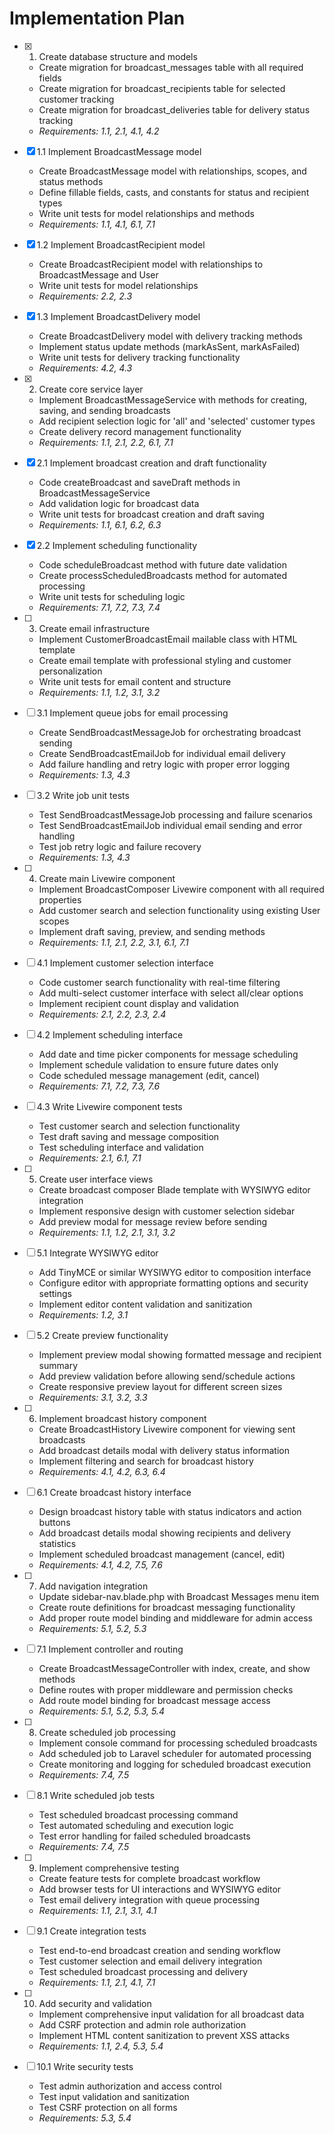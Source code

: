 # Implementation Plan

- [x] 1. Create database structure and models
  - Create migration for broadcast_messages table with all required fields
  - Create migration for broadcast_recipients table for selected customer tracking
  - Create migration for broadcast_deliveries table for delivery status tracking
  - _Requirements: 1.1, 2.1, 4.1, 4.2_

- [x] 1.1 Implement BroadcastMessage model
  - Create BroadcastMessage model with relationships, scopes, and status methods
  - Define fillable fields, casts, and constants for status and recipient types
  - Write unit tests for model relationships and methods
  - _Requirements: 1.1, 4.1, 6.1, 7.1_

- [x] 1.2 Implement BroadcastRecipient model
  - Create BroadcastRecipient model with relationships to BroadcastMessage and User
  - Write unit tests for model relationships
  - _Requirements: 2.2, 2.3_

- [x] 1.3 Implement BroadcastDelivery model
  - Create BroadcastDelivery model with delivery tracking methods
  - Implement status update methods (markAsSent, markAsFailed)
  - Write unit tests for delivery tracking functionality
  - _Requirements: 4.2, 4.3_

- [x] 2. Create core service layer
  - Implement BroadcastMessageService with methods for creating, saving, and sending broadcasts
  - Add recipient selection logic for 'all' and 'selected' customer types
  - Create delivery record management functionality
  - _Requirements: 1.1, 2.1, 2.2, 6.1, 7.1_

- [x] 2.1 Implement broadcast creation and draft functionality
  - Code createBroadcast and saveDraft methods in BroadcastMessageService
  - Add validation logic for broadcast data
  - Write unit tests for broadcast creation and draft saving
  - _Requirements: 1.1, 6.1, 6.2, 6.3_

- [x] 2.2 Implement scheduling functionality
  - Code scheduleBroadcast method with future date validation
  - Create processScheduledBroadcasts method for automated processing
  - Write unit tests for scheduling logic
  - _Requirements: 7.1, 7.2, 7.3, 7.4_

- [ ] 3. Create email infrastructure
  - Implement CustomerBroadcastEmail mailable class with HTML template
  - Create email template with professional styling and customer personalization
  - Write unit tests for email content and structure
  - _Requirements: 1.1, 1.2, 3.1, 3.2_

- [ ] 3.1 Implement queue jobs for email processing
  - Create SendBroadcastMessageJob for orchestrating broadcast sending
  - Create SendBroadcastEmailJob for individual email delivery
  - Add failure handling and retry logic with proper error logging
  - _Requirements: 1.3, 4.3_

- [ ] 3.2 Write job unit tests
  - Test SendBroadcastMessageJob processing and failure scenarios
  - Test SendBroadcastEmailJob individual email sending and error handling
  - Test job retry logic and failure recovery
  - _Requirements: 1.3, 4.3_

- [ ] 4. Create main Livewire component
  - Implement BroadcastComposer Livewire component with all required properties
  - Add customer search and selection functionality using existing User scopes
  - Implement draft saving, preview, and sending methods
  - _Requirements: 1.1, 2.1, 2.2, 3.1, 6.1, 7.1_

- [ ] 4.1 Implement customer selection interface
  - Code customer search functionality with real-time filtering
  - Add multi-select customer interface with select all/clear options
  - Implement recipient count display and validation
  - _Requirements: 2.1, 2.2, 2.3, 2.4_

- [ ] 4.2 Implement scheduling interface
  - Add date and time picker components for message scheduling
  - Implement schedule validation to ensure future dates only
  - Code scheduled message management (edit, cancel)
  - _Requirements: 7.1, 7.2, 7.3, 7.6_

- [ ] 4.3 Write Livewire component tests
  - Test customer search and selection functionality
  - Test draft saving and message composition
  - Test scheduling interface and validation
  - _Requirements: 2.1, 6.1, 7.1_

- [ ] 5. Create user interface views
  - Create broadcast composer Blade template with WYSIWYG editor integration
  - Implement responsive design with customer selection sidebar
  - Add preview modal for message review before sending
  - _Requirements: 1.1, 1.2, 2.1, 3.1, 3.2_

- [ ] 5.1 Integrate WYSIWYG editor
  - Add TinyMCE or similar WYSIWYG editor to composition interface
  - Configure editor with appropriate formatting options and security settings
  - Implement editor content validation and sanitization
  - _Requirements: 1.2, 3.1_

- [ ] 5.2 Create preview functionality
  - Implement preview modal showing formatted message and recipient summary
  - Add preview validation before allowing send/schedule actions
  - Create responsive preview layout for different screen sizes
  - _Requirements: 3.1, 3.2, 3.3_

- [ ] 6. Implement broadcast history component
  - Create BroadcastHistory Livewire component for viewing sent broadcasts
  - Add broadcast details modal with delivery status information
  - Implement filtering and search for broadcast history
  - _Requirements: 4.1, 4.2, 6.3, 6.4_

- [ ] 6.1 Create broadcast history interface
  - Design broadcast history table with status indicators and action buttons
  - Add broadcast details modal showing recipients and delivery statistics
  - Implement scheduled broadcast management (cancel, edit)
  - _Requirements: 4.1, 4.2, 7.5, 7.6_

- [ ] 7. Add navigation integration
  - Update sidebar-nav.blade.php with Broadcast Messages menu item
  - Create route definitions for broadcast messaging functionality
  - Add proper route model binding and middleware for admin access
  - _Requirements: 5.1, 5.2, 5.3_

- [ ] 7.1 Implement controller and routing
  - Create BroadcastMessageController with index, create, and show methods
  - Define routes with proper middleware and permission checks
  - Add route model binding for broadcast message access
  - _Requirements: 5.1, 5.2, 5.3, 5.4_

- [ ] 8. Create scheduled job processing
  - Implement console command for processing scheduled broadcasts
  - Add scheduled job to Laravel scheduler for automated processing
  - Create monitoring and logging for scheduled broadcast execution
  - _Requirements: 7.4, 7.5_

- [ ] 8.1 Write scheduled job tests
  - Test scheduled broadcast processing command
  - Test automated scheduling and execution logic
  - Test error handling for failed scheduled broadcasts
  - _Requirements: 7.4, 7.5_

- [ ] 9. Implement comprehensive testing
  - Create feature tests for complete broadcast workflow
  - Add browser tests for UI interactions and WYSIWYG editor
  - Test email delivery integration with queue processing
  - _Requirements: 1.1, 2.1, 3.1, 4.1_

- [ ] 9.1 Create integration tests
  - Test end-to-end broadcast creation and sending workflow
  - Test customer selection and email delivery integration
  - Test scheduled broadcast processing and delivery
  - _Requirements: 1.1, 2.1, 4.1, 7.1_

- [ ] 10. Add security and validation
  - Implement comprehensive input validation for all broadcast data
  - Add CSRF protection and admin role authorization
  - Implement HTML content sanitization to prevent XSS attacks
  - _Requirements: 1.1, 2.4, 5.3, 5.4_

- [ ] 10.1 Write security tests
  - Test admin authorization and access control
  - Test input validation and sanitization
  - Test CSRF protection on all forms
  - _Requirements: 5.3, 5.4_